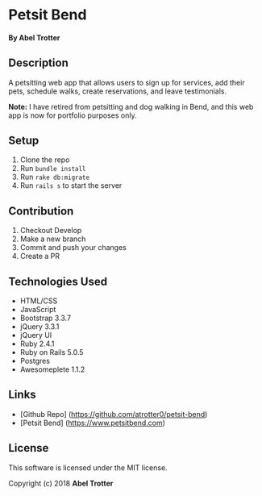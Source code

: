 # Petsit Bend

#### By Abel Trotter

## Description

A petsitting web app that allows users to sign up for services, add their pets, schedule walks, create reservations, and leave testimonials.

**Note:** I have retired from petsitting and dog walking in Bend, and this web app is now for portfolio purposes only.

## Setup

1. Clone the repo
1. Run `bundle install`
1. Run `rake db:migrate`
1. Run `rails s` to start the server

## Contribution

1. Checkout Develop
1. Make a new branch
1. Commit and push your changes
1. Create a PR

## Technologies Used

* HTML/CSS
* JavaScript
* Bootstrap 3.3.7
* jQuery 3.3.1
* jQuery UI
* Ruby 2.4.1
* Ruby on Rails 5.0.5
* Postgres
* Awesomeplete 1.1.2

## Links

* [Github Repo] (https://github.com/atrotter0/petsit-bend)
* [Petsit Bend] (https://www.petsitbend.com)

## License

This software is licensed under the MIT license.

Copyright (c) 2018 **Abel Trotter**
